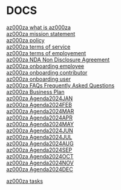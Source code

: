 # DOCS
[az000za what is az000za](https://github.com/az000za/DOCS/blob/DEVELOPMENT/what-is-az000za.MD)<br>
[az000za mission statement](https://github.com/az000za/DOCS/blob/DEVELOPMENT/mission-statement.txt)<br>
[az000za policy](https://github.com/az000za/DOCS/blob/DEVELOPMENT/policy.txt)<br>
[az000za terms of service]()<br>
[az000za terms of employement]()<br>
[az000za NDA Non Disclosure Agreement]()<br>
[az000za onboarding employee]()<br>
[az000za onboarding contributor]()<br>
[az000za onboarding user]()<br>
[az000za FAQs Frequently Asked Questions]()<br>
[az000za Business Plan](https://github.com/az000za/DOCS/blob/DEVELOPMENT/businessplan.txt)<br>
[az000za Agenda2024JAN]()<br>
[az000za Agenda2024FEB]()<br>
[az000za Agenda2024MAR]()<br>
[az000za Agenda2024APR]()<br>
[az000za Agenda2024MAY]()<br>
[az000za Agenda2024JUN]()<br>
[az000za Agenda2024JUL]()<br>
[az000za Agenda2024AUG]()<br>
[az000za Agenda2024SEP]()<br>
[az000za Agenda2024OCT]()<br>
[az000za Agenda2024NOV]()<br>
[az000za Agenda2024DEC]()<br>

[az000za tasks]()<br>
